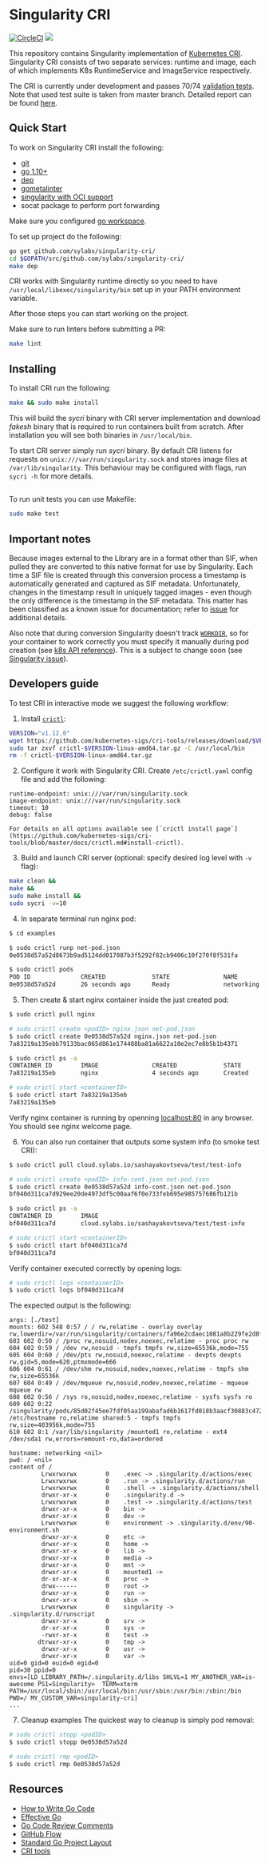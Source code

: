 # Singularity CRI

[![CircleCI](https://circleci.com/gh/sylabs/singularity-cri.svg?style=svg&circle-token=276de7aa1d82749ecf8ed6513c72399041885dec)](https://circleci.com/gh/sylabs/singularity-cri)
<a href="https://app.zenhub.com/workspace/o/sylabs/singularity-cri//boards"><img src="https://raw.githubusercontent.com/ZenHubIO/support/master/zenhub-badge.png"></a>

This repository contains Singularity implementation of [Kubernetes CRI](https://github.com/kubernetes/community/blob/master/contributors/devel/container-runtime-interface.md). Singularity CRI consists of
two separate services: runtime and image, each of which implements K8s RuntimeService and ImageService respectively.


The CRI is currently under development and passes 70/74 [validation tests](https://github.com/kubernetes-sigs/cri-tools/blob/master/docs/validation.md).
Note that used test suite is taken from master branch. Detailed report can be found [here](https://docs.google.com/spreadsheets/d/1Ym3K4LddqKNc4LCh8jr5flN7YDxfnM_hrLxpeDJRO1k/edit?usp=sharing).

## Quick Start

To work on Singularity CRI install the following:

- [git](https://git-scm.com/downloads)
- [go 1.10+](https://golang.org/doc/install)
- [dep](https://golang.github.io/dep/docs/installation.html)
- [gometalinter](https://github.com/alecthomas/gometalinter#installing)
- [singularity with OCI support](https://github.com/sylabs/singularity/blob/master/INSTALL.md)
- socat package to perform port forwarding

Make sure you configured [go workspace](https://golang.org/doc/code.html).

To set up project do the following:

```bash
go get github.com/sylabs/singularity-cri/
cd $GOPATH/src/github.com/sylabs/singularity-cri/
make dep
```

CRI works with Singularity runtime directly so you need to have `/usr/local/libexec/singularity/bin` set up in your PATH environment variable.

After those steps you can start working on the project.

Make sure to run linters before submitting a PR:

```bash
make lint
```


## Installing

To install CRI run the following:

```bash
make && sudo make install
```

This will build the _sycri_ binary with CRI server implementation and download _fakesh_ binary that is required to
run containers built from scratch. After installation you will see both binaries in
`/usr/local/bin`.


To start CRI server simply run _sycri_ binary. By default CRI listens for requests on
`unix:///var/run/singularity.sock` and stores image files at `/var/lib/singularity`. This behaviour may be configured
with flags, run `sycri -h` for more details.

##
To run unit tests you can use Makefile:
```bash
sudo make test
```

## Important notes

Because images external to the Library are in a format other than SIF, when pulled they are converted to this native
format for use by Singularity. Each time a SIF file is created through this conversion process a timestamp is
automatically generated and captured as SIF metadata. Unfortunately, changes in the timestamp result in uniquely
tagged images - even though the only difference is the timestamp in the SIF metadata. This matter has been classified
as a known issue for documentation; refer to [issue](https://github.com/sylabs/singularity-cri/issues/15) for additional details.

Also note that during conversion Singularity doesn't track [`WORKDIR`](https://docs.docker.com/engine/reference/builder/#workdir),
so for your container to work correctly you must specify it manually during pod creation (see [k8s API reference](https://kubernetes.io/docs/reference/generated/kubernetes-api/v1.11/#container-v1-core)).
This is a subject to change soon (see [Singularity issue](https://github.com/sylabs/singularity/issues/380)).

## Developers guide

To test CRI in interactive mode we suggest the following workflow:
 
1. Install [`crictl`](https://github.com/kubernetes-sigs/cri-tools/blob/master/docs/crictl.md):
```bash
VERSION="v1.12.0"
wget https://github.com/kubernetes-sigs/cri-tools/releases/download/$VERSION/crictl-$VERSION-linux-amd64.tar.gz
sudo tar zxvf crictl-$VERSION-linux-amd64.tar.gz -C /usr/local/bin
rm -f crictl-$VERSION-linux-amd64.tar.gz
```

2. Configure it work with Singularity CRI. Create `/etc/crictl.yaml` config file and add the following:
```text
runtime-endpoint: unix:///var/run/singularity.sock
image-endpoint: unix:///var/run/singularity.sock
timeout: 10
debug: false
```
	For details on all options available see [`crictl install page`](https://github.com/kubernetes-sigs/cri-tools/blob/master/docs/crictl.md#install-crictl).

3. Build and launch CRI server (optional: specify desired log level with `-v` flag):
```bash
make clean &&
make && 
sudo make install &&
sudo sycri -v=10
```

4. In separate terminal run nginx pod:
```bash
$ cd examples

$ sudo crictl runp net-pod.json
0e0538d57a52d8673b9ad5124dd017087b3f5292f82cb9406c10f270f8f531fa

$ sudo crictl pods
POD ID              CREATED             STATE               NAME                NAMESPACE           ATTEMPT
0e0538d57a52d       26 seconds ago      Ready               networking          default             1
```

5. Then create & start nginx container inside the just created pod:
```bash
$ sudo crictl pull nginx

# sudo crictl create <podID> nginx.json net-pod.json
$ sudo crictl create 0e0538d57a52d nginx.json net-pod.json
7a83219a135ebb79133bac065d861e174488ba81a6622a10e2ec7e8b5b1b4371

$ sudo crictl ps -a
CONTAINER ID        IMAGE               CREATED             STATE               NAME                ATTEMPT             POD ID
7a83219a135eb       nginx               4 seconds ago       Created             nginx-container     1                   0e0538d57a52d

# sudo crictl start <containerID>
$ sudo crictl start 7a83219a135eb
7a83219a135eb
```

Verify nginx container is running by openning [localhost:80](http://localhost:80) in any browser. 
You should see nginx welcome page.
	
6. You can also run container that outputs some system info (to smoke test CRI):
```bash
$ sudo crictl pull cloud.sylabs.io/sashayakovtseva/test/test-info

# sudo crictl create <podID> info-cont.json net-pod.json
$ sudo crictl create 0e0538d57a52d info-cont.json net-pod.json
bf040d311ca7d929ee20de4973df5c00aaf6f0e733feb695e985757686fb121b

$ sudo crictl ps -a
CONTAINER ID        IMAGE                                    		  	CREATED             STATE               NAME                ATTEMPT             POD ID
bf040d311ca7d       cloud.sylabs.io/sashayakovtseva/test/test-info   	10 seconds ago      Created             testcontainer       1                   0e0538d57a52d

# sudo crictl start <containerID>
$ sudo crictl start bf040d311ca7d
bf040d311ca7d
```
	
Verify container executed correctly by opening logs:

 ```bash
# sudo crictl logs <containerID>
$ sudo crictl logs bf040d311ca7d
```

The expected output is the following:
```text
args: [./test]
mounts: 602 548 0:57 / / rw,relatime - overlay overlay rw,lowerdir=/var/run/singularity/containers/fa96e2cdaec1081a8b229fe2d8f64ac80b698b7a07f303629fb60b36abbeec8e/bundle/rootfs,upperdir=/var/run/singularity/containers/fa96e2cdaec1081a8b229fe2d8f64ac80b698b7a07f303629fb60b36abbeec8e/bundle/overlay/upper,workdir=/var/run/singularity/containers/fa96e2cdaec1081a8b229fe2d8f64ac80b698b7a07f303629fb60b36abbeec8e/bundle/overlay/work
603 602 0:50 / /proc rw,nosuid,nodev,noexec,relatime - proc proc rw
604 602 0:59 / /dev rw,nosuid - tmpfs tmpfs rw,size=65536k,mode=755
605 604 0:60 / /dev/pts rw,nosuid,noexec,relatime - devpts devpts rw,gid=5,mode=620,ptmxmode=666
606 604 0:61 / /dev/shm rw,nosuid,nodev,noexec,relatime - tmpfs shm rw,size=65536k
607 604 0:49 / /dev/mqueue rw,nosuid,nodev,noexec,relatime - mqueue mqueue rw
608 602 0:56 / /sys ro,nosuid,nodev,noexec,relatime - sysfs sysfs ro
609 602 0:22 /singularity/pods/85d02f45ee7fdf05aa199abafad6b1617fd018b3aacf30883c4724ebb025dac2/hostname /etc/hostname ro,relatime shared:5 - tmpfs tmpfs rw,size=403956k,mode=755
610 602 8:1 /var/lib/singularity /mounted1 ro,relatime - ext4 /dev/sda1 rw,errors=remount-ro,data=ordered

hostname: networking <nil>
pwd: / <nil>
content of /
	     Lrwxrwxrwx        0	.exec -> .singularity.d/actions/exec
	     Lrwxrwxrwx        0	.run -> .singularity.d/actions/run
	     Lrwxrwxrwx        0	.shell -> .singularity.d/actions/shell
	     drwxr-xr-x        0	.singularity.d -> 
	     Lrwxrwxrwx        0	.test -> .singularity.d/actions/test
	     drwxr-xr-x        0	bin -> 
	     drwxr-xr-x        0	dev -> 
	     Lrwxrwxrwx        0	environment -> .singularity.d/env/90-environment.sh
	     drwxr-xr-x        0	etc -> 
	     drwxr-xr-x        0	home -> 
	     drwxr-xr-x        0	lib -> 
	     drwxr-xr-x        0	media -> 
	     drwxr-xr-x        0	mnt -> 
	     drwxr-xr-x        0	mounted1 -> 
	     dr-xr-xr-x        0	proc -> 
	     drwx------        0	root -> 
	     drwxr-xr-x        0	run -> 
	     drwxr-xr-x        0	sbin -> 
	     Lrwxrwxrwx        0	singularity -> .singularity.d/runscript
	     drwxr-xr-x        0	srv -> 
	     dr-xr-xr-x        0	sys -> 
	     -rwxr-xr-x        0	test -> 
	    dtrwxr-xr-x        0	tmp -> 
	     drwxr-xr-x        0	usr -> 
	     drwxr-xr-x        0	var -> 
uid=0 gid=0 euid=0 egid=0
pid=30 ppid=0
envs=[LD_LIBRARY_PATH=/.singularity.d/libs SHLVL=1 MY_ANOTHER_VAR=is-awesome PS1=Singularity>  TERM=xterm PATH=/usr/local/sbin:/usr/local/bin:/usr/sbin:/usr/bin:/sbin:/bin PWD=/ MY_CUSTOM_VAR=singularity-cri]
...
```

7. Cleanup examples
	The quickest way to cleanup is simply pod removal:
```bash
# sudo crictl stopp <podID>
$ sudo crictl stopp 0e0538d57a52d

# sudo crictl rmp <podID>
$ sudo crictl rmp 0e0538d57a52d
```

## Resources

* [How to Write Go Code](https://golang.org/doc/code.html)
* [Effective Go](https://golang.org/doc/effective_go.html)
* [Go Code Review Comments](https://github.com/golang/go/wiki/CodeReviewComments)
* [GitHub Flow](https://guides.github.com/introduction/flow/)
* [Standard Go Project Layout](https://github.com/golang-standards/project-layout)
* [CRI tools](https://github.com/kubernetes-sigs/cri-tools)
